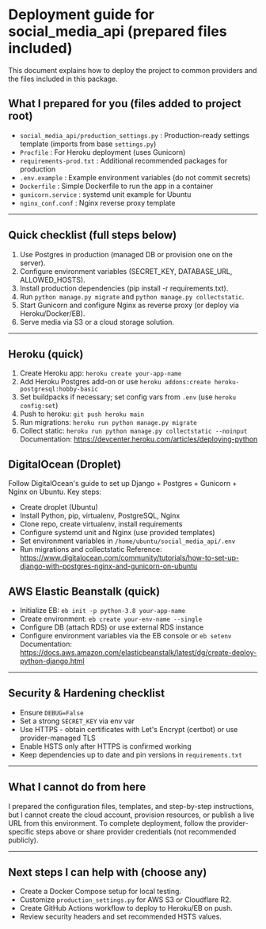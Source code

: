 # Deployment guide for social_media_api (prepared files included)
This document explains how to deploy the project to common providers and the files included in this package.

## What I prepared for you (files added to project root)
- `social_media_api/production_settings.py` : Production-ready settings template (imports from base `settings.py`)
- `Procfile` : For Heroku deployment (uses Gunicorn)
- `requirements-prod.txt` : Additional recommended packages for production
- `.env.example` : Example environment variables (do not commit secrets)
- `Dockerfile` : Simple Dockerfile to run the app in a container
- `gunicorn.service` : systemd unit example for Ubuntu
- `nginx_conf.conf` : Nginx reverse proxy template

------------------------------------------------------------------
## Quick checklist (full steps below)
1. Use Postgres in production (managed DB or provision one on the server).
2. Configure environment variables (SECRET_KEY, DATABASE_URL, ALLOWED_HOSTS).
3. Install production dependencies (pip install -r requirements.txt).
4. Run `python manage.py migrate` and `python manage.py collectstatic`.
5. Start Gunicorn and configure Nginx as reverse proxy (or deploy via Heroku/Docker/EB).
6. Serve media via S3 or a cloud storage solution.

------------------------------------------------------------------
## Heroku (quick)
1. Create Heroku app: `heroku create your-app-name`
2. Add Heroku Postgres add-on or use `heroku addons:create heroku-postgresql:hobby-basic`
3. Set buildpacks if necessary; set config vars from `.env` (use `heroku config:set`)
4. Push to heroku: `git push heroku main`
5. Run migrations: `heroku run python manage.py migrate`
6. Collect static: `heroku run python manage.py collectstatic --noinput`
Documentation: https://devcenter.heroku.com/articles/deploying-python

## DigitalOcean (Droplet)
Follow DigitalOcean's guide to set up Django + Postgres + Gunicorn + Nginx on Ubuntu. Key steps:
- Create droplet (Ubuntu)
- Install Python, pip, virtualenv, PostgreSQL, Nginx
- Clone repo, create virtualenv, install requirements
- Configure systemd unit and Nginx (use provided templates)
- Set environment variables in `/home/ubuntu/social_media_api/.env`
- Run migrations and collectstatic
Reference: https://www.digitalocean.com/community/tutorials/how-to-set-up-django-with-postgres-nginx-and-gunicorn-on-ubuntu

## AWS Elastic Beanstalk (quick)
- Initialize EB: `eb init -p python-3.8 your-app-name`
- Create environment: `eb create your-env-name --single`
- Configure DB (attach RDS) or use external RDS instance
- Configure environment variables via the EB console or `eb setenv`
Documentation: https://docs.aws.amazon.com/elasticbeanstalk/latest/dg/create-deploy-python-django.html

------------------------------------------------------------------
## Security & Hardening checklist
- Ensure `DEBUG=False`
- Set a strong `SECRET_KEY` via env var
- Use HTTPS - obtain certificates with Let's Encrypt (certbot) or use provider-managed TLS
- Enable HSTS only after HTTPS is confirmed working
- Keep dependencies up to date and pin versions in `requirements.txt`

------------------------------------------------------------------
## What I cannot do from here
I prepared the configuration files, templates, and step-by-step instructions, but I cannot create the cloud account, provision resources, or publish a live URL from this environment. To complete deployment, follow the provider-specific steps above or share provider credentials (not recommended publicly).

------------------------------------------------------------------
## Next steps I can help with (choose any)
- Create a Docker Compose setup for local testing.
- Customize `production_settings.py` for AWS S3 or Cloudflare R2.
- Create GitHub Actions workflow to deploy to Heroku/EB on push.
- Review security headers and set recommended HSTS values.

